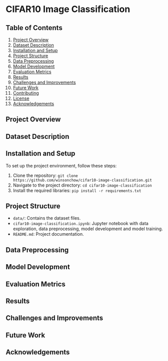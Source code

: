 # CIFAR10 Image Classification

## Table of Contents
1. [Project Overview](#project-overview)
2. [Dataset Description](#dataset-description)
3. [Installation and Setup](#installation-and-setup)
4. [Project Structure](#project-structure)
5. [Data Preprocessing](#data-preprocessing)
6. [Model Development](#model-development)
7. [Evaluation Metrics](#evaluation-metrics)
8. [Results](#results)
9. [Challenges and Improvements](#challenges-and-improvements)
10. [Future Work](#future-work)
11. [Contributing](#contributing)
12. [License](#license)
13. [Acknowledgements](#acknowledgements)

## Project Overview

## Dataset Description

## Installation and Setup
To set up the project environment, follow these steps:
1. Clone the repository: `git clone https://github.com/winsonchow/cifar10-image-classification.git`
2. Navigate to the project directory: `cd cifar10-image-classification`
3. Install the required libraries: `pip install -r requirements.txt`

## Project Structure
- `data/`: Contains the dataset files.
- `cifar10-image-classification.ipynb`: Jupyter notebook with data exploration, data preprocessing, model development and model training.
- `README.md`: Project documentation.

## Data Preprocessing

## Model Development

## Evaluation Metrics

## Results

## Challenges and Improvements

## Future Work

## Acknowledgements

